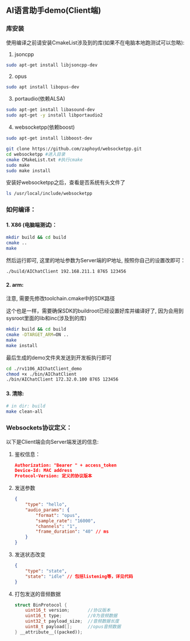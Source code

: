 
## AI语言助手demo(Client端)

### 库安装

使用编译之前请安装CmakeList涉及到的库(如果不在电脑本地跑测试可以忽略):

1. jsoncpp

```sh
sudo apt-get install libjsoncpp-dev
```

2. opus

```sh
sudo apt install libopus-dev
```

3. portaudio(依赖ALSA)

```sh
sudo apt-get install libasound-dev
sudo apt-get -y install libportaudio2
```

4. websocketpp(依赖boost)

```sh
sudo apt-get install libboost-dev

git clone https://github.com/zaphoyd/websocketpp.git
cd websocketpp #进入目录
cmake CMakeList.txt #执行cmake
sudo make
sudo make install
```

安装好websocketpp之后，查看是否系统有头文件了

```sh
ls /usr/local/include/websocketpp
```

### 如何编译：

#### 1. X86 (电脑端测试)： 
```sh
mkdir build && cd build
cmake ..
make
```
然后运行即可, 这里的地址参数为Server端的IP地址, 按照你自己的设置改即可：
```sh
./build/AIChatClient 192.168.211.1 8765 123456
```

#### 2. arm:

注意, 需要先修改toolchain.cmake中的SDK路径

这个也是一样，需要确保SDK的buildroot已经设置好库并编译好了, 因为会用到sysroot里面的lib和inc(涉及到的库)

```sh
mkdir build && cd build
cmake -DTARGET_ARM=ON ..
make
make install
```

最后生成的demo文件夹发送到开发板执行即可

```sh
cd ./rv1106_AIChatClient_demo
chmod +x ./bin/AIChatClient
./bin/AIChatClient 172.32.0.100 8765 123456
```

#### 3. 清除:

```sh
# in dir: build
make clean-all
```

### Websockets协议定义：

以下是Client端会向Server端发送的信息:

1. 鉴权信息：

   ```json
   Authorization: "Bearer " + access_token
   Device-Id: MAC address
   Protocol-Version: 定义的协议版本
   ```

2. 发送参数

   ```json
   {
       "type": "hello",
       "audio_params": {
           "format": "opus",
           "sample_rate": "16000",
           "channels": "1",
           "frame_duration": "40" // ms
       }
   }
   ```

3. 发送状态改变

   ```json
   {
       "type": "state", 
       "state": "idle" // 包括listening等，详见代码
   }
   ```

4. 打包发送的音频数据

   ```cpp
   struct BinProtocol {
       uint16_t version;       //协议版本
       uint16_t type;          //0为音频数据
       uint32_t payload_size;  //音频数据长度
       uint8_t payload[];      //opus音频数据
   } __attribute__((packed));
   ```